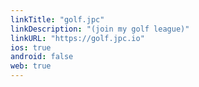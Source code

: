 ```yaml
---
linkTitle: "golf.jpc"
linkDescription: "(join my golf league)"
linkURL: "https://golf.jpc.io"
ios: true
android: false
web: true
---
```

